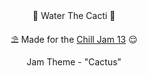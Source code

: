 <div align="center">
🌵 Water The Cacti 🌵

⛱️ Made for the <a href="https://itch.io/jam/chill-jam-13">Chill Jam 13</a> 😌

Jam Theme - "Cactus"
</div>
